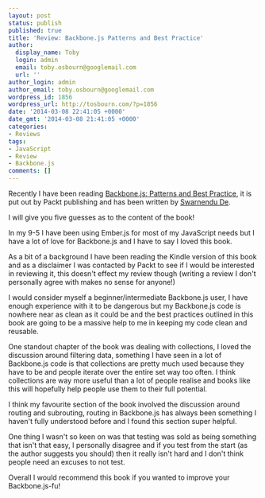 ```yaml
---
layout: post
status: publish
published: true
title: 'Review: Backbone.js Patterns and Best Practice'
author:
  display_name: Toby
  login: admin
  email: toby.osbourn@googlemail.com
  url: ''
author_login: admin
author_email: toby.osbourn@googlemail.com
wordpress_id: 1856
wordpress_url: http://tosbourn.com/?p=1856
date: '2014-03-08 22:41:05 +0000'
date_gmt: '2014-03-08 21:41:05 +0000'
categories:
- Reviews
tags:
- JavaScript
- Review
- Backbone.js
comments: []
---
```

<p>Recently I have been reading <a href="http://www.packtpub.com/backbone-js-patterns-and-best-practices/book">Backbone.js: Patterns and Best Practice</a>, it is put out by Packt publishing and has been written by <a href="https://twitter.com/swarnendude">Swarnendu De</a>.</p>
<p>I will give you five guesses as to the content of the book!</p>
<p>In my 9-5 I have been using Ember.js for most of my JavaScript needs but I have a lot of love for Backbone.js and I have to say I loved this book.</p>
<p>As a bit of a background I have been reading the Kindle version of this book and as a disclaimer I was contacted by Packt to see if I would be interested in reviewing it, this doesn't effect my review though (writing a review I don't personally agree with makes no sense for anyone!)</p>
<p>I would consider myself a beginner/intermediate Backbone.js user, I have enough experience with it to be dangerous but my Backbone.js code is nowhere near as clean as it could be and the best practices outlined in this book are going to be a massive help to me in keeping my code clean and reusable.</p>
<p>One standout chapter of the book was dealing with collections, I loved the discussion around filtering data, something I have seen in a lot of Backbone.js code is that collections are pretty much used because they have to be and people iterate over the entire set way too often. I think collections are way more useful than a lot of people realise and books like this will hopefully help people use them to their full potential.</p>
<p>I think my favourite section of the book involved the discussion around routing and subrouting, routing in Backbone.js has always been something I haven't fully understood before and I found this section super helpful.</p>
<p>One thing I wasn't so keen on was that testing was sold as being something that isn't that easy, I personally disagree and if you test from the start (as the author suggests you should) then it really isn't hard and I don't think people need an excuses to not test.</p>
<p>Overall I would recommend this book if you wanted to improve your Backbone.js-fu!</p>
